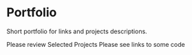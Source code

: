 # Portfolio
Short portfolio for links and projects descriptions.

Please review Selected Projects
Please see links to some code
